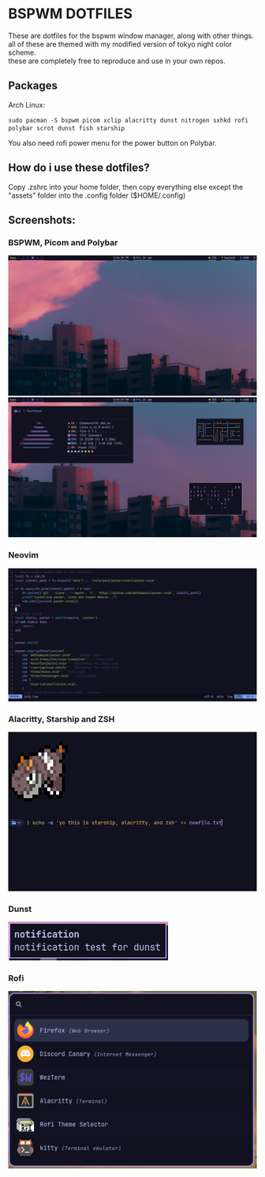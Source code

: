 # BSPWM DOTFILES
These are dotfiles for the bspwm window manager, along with other things.\
all of these are themed with my modified version of tokyo night color scheme.\
these are completely free to reproduce and use in your own repos.
## Packages
Arch Linux:
```
sudo pacman -S bspwm picom xclip alacritty dunst nitrogen sxhkd rofi polybar scrot dunst fish starship
```
You also need rofi power menu for the power button on Polybar.
## How do i use these dotfiles?
Copy .zshrc into your home folder, then copy everything else except the "assets" folder into the .config folder ($HOME/.config)
## Screenshots:
### BSPWM, Picom and Polybar

<img src="assets/bsp1.png">

<img src="assets/bspwm1.png">

### Neovim

<img src="assets/neovim.png">

### Alacritty, Starship and ZSH

<img src="assets/aio.png">

### Dunst

<img src="assets/dunst.png">

### Rofi

<img src="assets/rofi.png">
